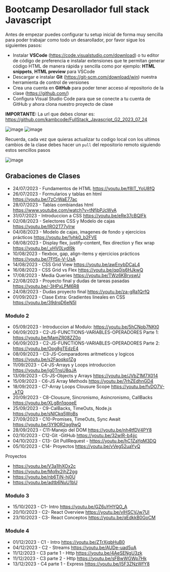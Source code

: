 # Bootcamp Desarollador full stack Javascript

Antes de empezar puedes configurar tu setup inicial de forma muy sencilla para poder trabajar como todo un desarollador, por favor sigue los siguientes pasos:

- Instalar **VSCode** (https://code.visualstudio.com/download) o tu editor de código de preferencia e instalar extensiones que te permitan generar código HTML de manera rápida y sencilla como por ejemplo: **HTML snippets**, **HTML preview** para VSCode
- Descargar e instalar **Git** (https://git-scm.com/download/win) nuestra herramienta de control de versiones
- Crea una cuenta en **GitHub** para poder tener acceso al repositorio de la clase (https://github.com/)
- Configura Visual Studio Code para que se conecte a tu cuenta de GitHub y ahora clona nuestro proyecto de clase

**IMPORTANTE:** La url que debes clonar es: https://github.com/kambcode/FullStack_Javascript_G2_2023_07_24

![image](https://github.com/KamiloMontoya/kambcode_g1/assets/11945476/e1ae4282-8cee-403b-9f66-7fb9af62241d)
![image](https://github.com/KamiloMontoya/kambcode_g1/assets/11945476/ca0ce2ad-72ec-431d-b3e1-55b84c64ec13)

Recuerda, cada vez que quieras actualizar tu codigo local con los ultimos cambios de la clase debes hacer un `pull` del repositorio remoto siguiendo estos sencillos pasos

![image](https://github.com/KamiloMontoya/kambcode_g1/assets/11945476/8d8f7da6-aa4c-4d67-9dec-59cd360bda0f)

## Grabaciones de Clases

- 24/07/2023 - Fundamentos de HTML https://youtu.be/f8IT_YoU8fQ
- 26/07/2023 - Formularios y tablas en html https://youtu.be/7zCrWaE77ac
- 28/07/2023 - Tablas combiandas html https://www.youtube.com/watch?v=tNfjbPJcWvA
- 31/07/2023 - Introduccion a CSS https://youtu.be/eRe37cBQlFk
- 02/08/2023 - Selectores CSS y Modelo de cajas https://youtu.be/IRO2T77ylrw
- 04/08/2023 - Modelo de cajas, imagenes de fondo y ejercicios prácticos https://youtu.be/1yhk0_b2FVE
- 08/08/2023 - Display flex, justify-content, flex direction y flex wrap https://youtu.be/_vHV0LydI9k
- 10/08/2023 - flexbox, gap, align-items y ejercicios prácticos https://youtu.be/7FfSx-V-UsA
- 14/08/2023 - CSS Grid View https://youtu.be/awEnybDCaL4
- 16/08/2023 - CSS Grid vs Flex https://youtu.be/qq0is6HJkwQ
- 17/08/2023 - Media Queries https://youtu.be/TWz6KBryswU
- 22/08/2023 - Proyecto final y dudas de tareas pasadas https://youtu.be/-3HPxLPM6R8
- 24/08/2023 - Dudas proyecto final https://youtu.be/za-gRa1QrfQ
- 01/09/2023 - Clase Extra: Gradientes lineales en CSS https://youtu.be/39drqD6eN5I

### Modulo 2

- 05/09/2023 - Introduccion al Modulo: https://youtu.be/5hCNob7NKt0
- 06/09/2023 - C2-JS-FUNCTIONS-VARIABLES-OPERADORES Parte 1: https://youtu.be/MamZR08ZZ0o
- 06/09/2023 - C2-JS-FUNCTIONS-VARIABLES-OPERADORES Parte 2: https://youtu.be/Opg8gTEdzE4
- 08/09/2023 - C3-JS-Comparadores aritmeticos y logicos https://youtu.be/s2Faoqkq1Zg
- 11/09/2023 - C4-JS-Arrays y Loops introduccion https://youtu.be/ig0TnsU8qJA
- 13/09/2023 - C5-JS-Objects y Arrays https://youtu.be/JVbZ1M7X014
- 15/09/2023 - C6-JS Array Methods https://youtu.be/7rhZEdhnGD4
- 18/09/2023 - C7-Array Loops Clousure Scope https://youtu.be/fvDO7V-_kTQ
- 20/09/2023 - C8-Clousure, Sincronismo, Asincronismo, CallBacks https://youtu.be/XLg8n1qoqeE
- 25/09/2023 - C9-CalBacks, TimeOuts, Node.js https://youtu.be/sNlCkq5WoBs
- 27/09/2023 - C10-Promises, TimeOuts, Sync Await https://youtu.be/3Y9OR2qg9wQ
- 28/09/2023 - C11-Manejo del DOM https://youtu.be/nh4tfDV4PY8
- 02/10/2023 - C12-Git -GitHub https://youtu.be/32wIR-b4jjc
- 04/10/2023 - C13- Git PullRequest - https://youtu.be/hC1ZaYqM3DQ
- 05/10/2023 - C14- Proyectos https://youtu.be/vVeg52uaYyQ

Proyectos

- https://youtu.be/V3a1lhXOx2c
- https://youtu.be/Mq9x2jhZ2gg
- https://youtu.be/nb6TiN-hj0U
- https://youtu.be/adtb6NuU1bU

### Modulo 3

- 15/10/2023 - C1- Intro https://youtu.be/GZ6uYHYQO_A
- 20/10/2023 - C2- React Overview https://youtu.be/vlHSCVJw7UI
- 23/10/2023 - C3- React Conceptos https://youtu.be/qEdkkB0GoCM

### Module 4

- 01/12/2023 - C1 - Intro https://youtu.be/ZTrXjqbHuB0
- 04/12/2023 - C2 - Streams https://youtu.be/AUDe-uad5uA
- 11/12/2023 - C3 parte 1 - Http https://youtu.be/4AeSENgU3zk
- 11/12/2023 - C3 parte 2 - Http https://youtu.be/sFBwWGWp7Hk
- 13/12/2023 - C4 parte 1 - Express https://youtu.be/I5F3ZNzWfY8
